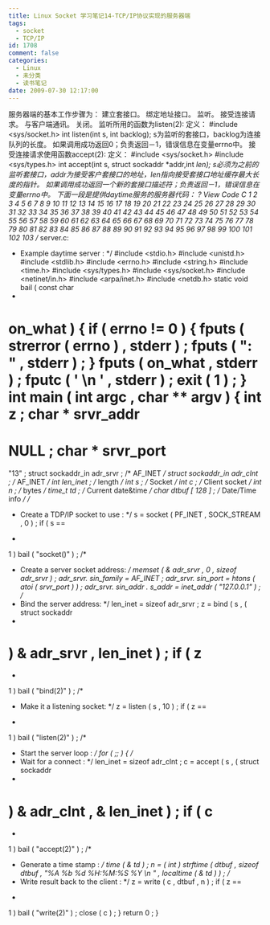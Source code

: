 ```yaml
---
title: Linux Socket 学习笔记14-TCP/IP协议实现的服务器端
tags:
  - socket
  - TCP/IP
id: 1708
comment: false
categories:
  - Linux
  - 未分类
  - 读书笔记
date: 2009-07-30 12:17:00
---
```


服务器端的基本工作步骤为：
建立套接口。
绑定地址接口。
监听。
接受连接请求。
与客户端通讯。
关闭。
监听所用的函数为listen(2):
定义：
#include <sys/socket.h>
int listen(int s, int backlog);
s为监听的套接口，backlog为连接队列的长度。
如果调用成功返回0；负责返回－1，错误信息在变量errno中。
接受连接请求使用函数accept(2):
定义：
#include <sys/socket.h>
#include <sys/types.h>
int accept(int s, struct sockaddr *addr,int *len);
s必须为之前的监听套接口，addr为接受客户套接口的地址，len指向接受套接口地址缓存最大长度的指针。
如果调用成功返回一个新的套接口描述符；负责返回－1，错误信息在变量errno中。
下面一段是提供daytime服务的服务器代码：
?
View Code
C
1
2
3
4
5
6
7
8
9
10
11
12
13
14
15
16
17
18
19
20
21
22
23
24
25
26
27
28
29
30
31
32
33
34
35
36
37
38
39
40
41
42
43
44
45
46
47
48
49
50
51
52
53
54
55
56
57
58
59
60
61
62
63
64
65
66
67
68
69
70
71
72
73
74
75
76
77
78
79
80
81
82
83
84
85
86
87
88
89
90
91
92
93
94
95
96
97
98
99
100
101
102
103
/* server.c:
* Example daytime server :
*/
#include <stdio.h>
#include <unistd.h>
#include <stdlib.h>
#include <errno.h>
#include <string.h>
#include <time.h>
#include <sys/types.h>
#include <sys/socket.h>
#include <netinet/in.h>
#include <arpa/inet.h>
#include <netdb.h>
static
void
bail
(
const
char
*
on_what
)
{
if
(
errno
!=
0
)
{
fputs
(
strerror
(
errno
)
,
stderr
)
;
fputs
(
": "
,
stderr
)
;
}
fputs
(
on_what
,
stderr
)
;
fputc
(
'
\n
'
,
stderr
)
;
exit
(
1
)
;
}
int
main
(
int
argc
,
char
**
argv
)
{
int
z
;
char
*
srvr_addr
=
NULL
;
char
*
srvr_port
=
"13"
;
struct
sockaddr_in adr_srvr
;
/* AF_INET */
struct
sockaddr_in adr_clnt
;
/* AF_INET */
int
len_inet
;
/* length  */
int
s
;
/* Socket */
int
c
;
/* Client socket */
int
n
;
/* bytes */
time_t td
;
/* Current date&time */
char
dtbuf
[
128
]
;
/* Date/Time info */
/*
* Create a TDP/IP socket to use :
*/
s
=
socket
(
PF_INET
,
SOCK_STREAM
,
0
)
;
if
(
s
==
-
1
)
bail
(
"socket()"
)
;
/*
* Create a server socket address:
*/
memset
(
&
adr_srvr
,
0
,
sizeof
adr_srvr
)
;
adr_srvr.
sin_family
=
AF_INET
;
adr_srvr.
sin_port
=
htons
(
atoi
(
srvr_port
)
)
;
adr_srvr.
sin_addr
.
s_addr
=
inet_addr
(
"127.0.0.1"
)
;
/*
* Bind the server address:
*/
len_inet
=
sizeof
adr_srvr
;
z
=
bind
(
s
,
(
struct
sockaddr
*
)
&
adr_srvr
,
len_inet
)
;
if
(
z
==
-
1
)
bail
(
"bind(2)"
)
;
/*
* Make it a listening socket:
*/
z
=
listen
(
s
,
10
)
;
if
(
z
==
-
1
)
bail
(
"listen(2)"
)
;
/*
* Start the server loop :
*/
for
(
;;
)
{
/*
* Wait for a connect :
*/
len_inet
=
sizeof
adr_clnt
;
c
=
accept
(
s
,
(
struct
sockaddr
*
)
&
adr_clnt
,
&
len_inet
)
;
if
(
c
==
-
1
)
bail
(
"accept(2)"
)
;
/*
* Generate a time stamp :
*/
time
(
&
td
)
;
n
=
(
int
)
strftime
(
dtbuf
,
sizeof
dtbuf
,
"%A %b %d %H:%M:%S %Y
\n
"
,
localtime
(
&
td
)
)
;
/*
* Write result back to the client :
*/
z
=
write
(
c
,
dtbuf
,
n
)
;
if
(
z
==
-
1
)
bail
(
"write(2)"
)
;
close
(
c
)
;
}
return
0
;
}